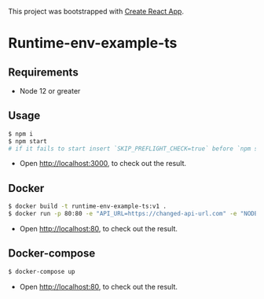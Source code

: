 This project was bootstrapped with [Create React App](https://github.com/facebook/create-react-app).

# Runtime-env-example-ts

## Requirements

- Node 12 or greater

## Usage

```sh
$ npm i
$ npm start
# if it fails to start insert `SKIP_PREFLIGHT_CHECK=true` before `npm start`
```

- Open [http://localhost:3000](http://localhost:3000), to check out the result.

## Docker

```sh
$ docker build -t runtime-env-example-ts:v1 .
$ docker run -p 80:80 -e "API_URL=https://changed-api-url.com" -e "NODE_ENV=production" runtime-env-example-ts:v1
```

- Open [http://localhost:80](http://localhost:80), to check out the result.

## Docker-compose

```sh
$ docker-compose up
```

- Open [http://localhost:80](http://localhost:80), to check out the result.
